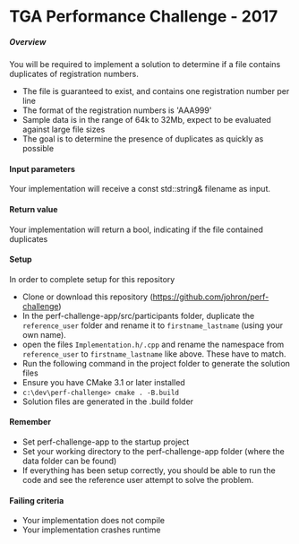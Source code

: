 # TGA Performance Challenge - 2017

##### Overview
You will be required to implement a solution to determine if a file contains duplicates of registration numbers.

* The file is guaranteed to exist, and contains one registration number per line
* The format of the registration numbers is 'AAA999'
* Sample data is in the range of 64k to 32Mb, expect to be evaluated against large file sizes
* The goal is to determine the presence of duplicates as quickly as possible

#### Input parameters
Your implementation will receive a const std::string& filename as input.

#### Return value
Your implementation will return a bool, indicating if the file contained duplicates

#### Setup
In order to complete setup for this repository
* Clone or download this repository (https://github.com/johron/perf-challenge)
* In the perf-challenge-app/src/participants folder, duplicate the `reference_user` folder and rename it to `firstname_lastname` (using your own name).
* open the files `Implementation.h/.cpp` and rename the namespace from `reference_user` to `firstname_lastname` like above. These have to match.
* Run the following command in the project folder to generate the solution files     
 * Ensure you have CMake 3.1 or later installed
 * `c:\dev\perf-challenge> cmake . -B.build`
 * Solution files are generated in the .build folder

#### Remember
* Set perf-challenge-app to the startup project
* Set your working directory to the perf-challenge-app folder (where the data folder can be found)
* If everything has been setup correctly, you should be able to run the code and see the reference user attempt to solve the problem.

#### Failing criteria
* Your implementation does not compile
* Your implementation crashes runtime
